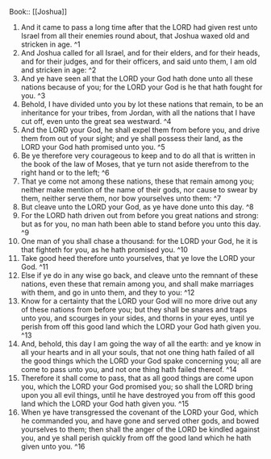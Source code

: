  Book:: [[Joshua]]
 1. And it came to pass a long time after that the LORD had given rest unto Israel from all their enemies round about, that Joshua waxed old and stricken in age. ^1
 2. And Joshua called for all Israel, and for their elders, and for their heads, and for their judges, and for their officers, and said unto them, I am old and stricken in age: ^2
 3. And ye have seen all that the LORD your God hath done unto all these nations because of you; for the LORD your God is he that hath fought for you. ^3
 4. Behold, I have divided unto you by lot these nations that remain, to be an inheritance for your tribes, from Jordan, with all the nations that I have cut off, even unto the great sea westward. ^4
 5. And the LORD your God, he shall expel them from before you, and drive them from out of your sight; and ye shall possess their land, as the LORD your God hath promised unto you. ^5
 6. Be ye therefore very courageous to keep and to do all that is written in the book of the law of Moses, that ye turn not aside therefrom to the right hand or to the left; ^6
 7. That ye come not among these nations, these that remain among you; neither make mention of the name of their gods, nor cause to swear by them, neither serve them, nor bow yourselves unto them: ^7
 8. But cleave unto the LORD your God, as ye have done unto this day. ^8
 9. For the LORD hath driven out from before you great nations and strong: but as for you, no man hath been able to stand before you unto this day. ^9
 10. One man of you shall chase a thousand: for the LORD your God, he it is that fighteth for you, as he hath promised you. ^10
 11. Take good heed therefore unto yourselves, that ye love the LORD your God. ^11
 12. Else if ye do in any wise go back, and cleave unto the remnant of these nations, even these that remain among you, and shall make marriages with them, and go in unto them, and they to you: ^12
 13. Know for a certainty that the LORD your God will no more drive out any of these nations from before you; but they shall be snares and traps unto you, and scourges in your sides, and thorns in your eyes, until ye perish from off this good land which the LORD your God hath given you. ^13
 14. And, behold, this day I am going the way of all the earth: and ye know in all your hearts and in all your souls, that not one thing hath failed of all the good things which the LORD your God spake concerning you; all are come to pass unto you, and not one thing hath failed thereof. ^14
 15. Therefore it shall come to pass, that as all good things are come upon you, which the LORD your God promised you; so shall the LORD bring upon you all evil things, until he have destroyed you from off this good land which the LORD your God hath given you. ^15
 16. When ye have transgressed the covenant of the LORD your God, which he commanded you, and have gone and served other gods, and bowed yourselves to them; then shall the anger of the LORD be kindled against you, and ye shall perish quickly from off the good land which he hath given unto you. ^16
